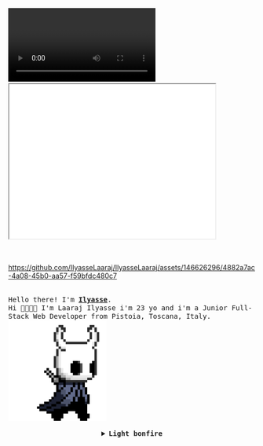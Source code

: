 <video controls>
<source href="https://www.youtube.com/watch?v=MrZxdPAXIjE&ab_channel=IlyasseLaaraj" type="" />
</video>
<iframe width="420" height="315"
src="[https://www.youtube.com/embed/tgbNymZ7vqY](https://www.youtube.com/watch?v=MrZxdPAXIjE&ab_channel=IlyasseLaaraj)">
</iframe>
<p align="center">
  <br>
  
https://github.com/IlyasseLaaraj/IlyasseLaaraj/assets/146626296/4882a7ac-4a08-45b0-aa57-f59bfdc480c7

<br>
  <samp>
    Hello there! I'm <b><a rel="nofollow noopener noreferrer" target="_blank" href="https://tanx.dev">Ilyasse</a></b>.
    <br>Hi 👋🏻👋🏻 I'm Laaraj Ilyasse i'm 23 yo and i'm a Junior Full-Stack Web Developer from Pistoia, Toscana, Italy.<br>




</samp>

  <img src="https://raw.githubusercontent.com/TanZng/TanZng/master/assets/hollor_knight3.gif" width="200"/>

</p>


<details align="center">

<summary> <b> <samp> Light bonfire </samp></b></summary>
<samp>
 <b><h2 style="color: #fc6203">B O N F I R E &nbsp; L I T !</h2> </b>

<img src="https://raw.githubusercontent.com/TanZng/TanZng/master/assets/bonefire.gif" width="200"/>

Current Project: <p> Selfdevelopping myself to become the best FULL-STACK WEB DEVELOPER i can possibly be. </p>
<p>currently doin a stage as an intern at Advancia Technology</p>

<p align="center">
 <a href="https://www.linkedin.com/in/ilyasse-laaraj-b838a32a4/"><img src="https://img.shields.io/badge/LinkedIn-%230077B5.svg?&style=flat-square&logo=linkedin&logoColor=white" alt="LinkedIn"></a>
</p> 

</samp>
</details>
